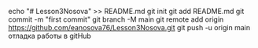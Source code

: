 echo "# Lesson3Nosova" >> README.md
git init
git add README.md
git commit -m "first commit"
git branch -M main
git remote add origin https://github.com/eanosova76/Lesson3Nosova.git
git push -u origin main
отладка работы в gitHub
